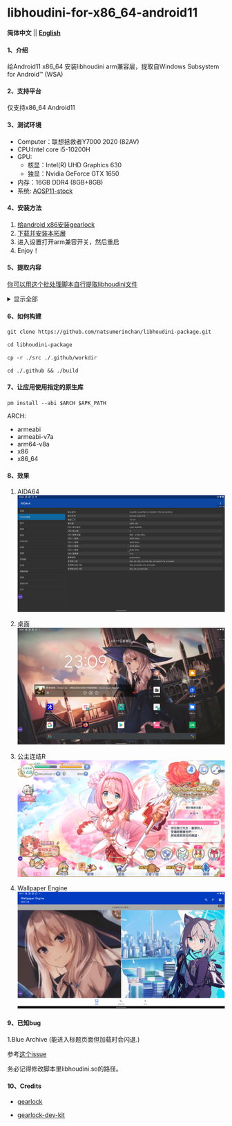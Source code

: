 # libhoudini-for-x86_64-android11

 **简体中文** || [ **English** ](README.md)

#### 1、介绍
给Android11 x86_64 安装libhoudini arm兼容层，提取自Windows Subsystem for Android™️ (WSA)

#### 2、支持平台
仅支持x86_64 Android11

#### 3、测试环境

- Computer：联想拯救者Y7000 2020 (82AV)
- CPU:Intel core i5-10200H
- GPU:
  + 核显：Intel(R) UHD Graphics 630
  + 独显：Nvidia GeForce GTX 1650
- 内存：16GB DDR4 (8GB+8GB)
- 系统: [AOSP11-stock](https://sourceforge.net/projects/blissos-dev/files/Android-Generic/PC/aosp/stock/11/)

#### 4、安装方法
 
1.  [给android x86安装gearlock](https://wiki.supreme-gamers.com/gearlock/user-guide/installation-and-updating/)
2.  [下载并安装本拓展](https://github.com/natsumerinchan/libhoudini-for-x86_64-android11/releases)
3.  进入设置打开arm兼容开关，然后重启
4.  Enjoy！

#### 5、提取内容

[你可以用这个批处理脚本自行提取libhoudini文件](https://gist.github.com/natsumerinchan/b7a44acadfa66d0e07ead299423695c4)

<details>
<summary>显示全部</summary>

1. Arm_32(armeabi,armeabi-v7a)
- /system/bin/houdini
- /system/bin/arm/linker
- /system/lib/libhoudini.so
- /system/lib/arm/*

1. Arm_64(arm64-v8a)
- /system/bin/houdini64
- /system/bin/arm64/linker64
- /system/lib64/libhoudini.so
- /system/lib64/arm64/*

</details>

#### 6、如何构建

```
git clone https://github.com/natsumerinchan/libhoudini-package.git
```

```
cd libhoudini-package
```

```
cp -r ./src ./.github/workdir
```

```
cd ./.github && ./build
```

#### 7、让应用使用指定的原生库

`pm install --abi $ARCH $APK_PATH `

ARCH:
 - armeabi
 - armeabi-v7a
 - arm64-v8a
 - x86
 - x86_64

#### 8、效果
1. AIDA64
![输入图片说明](https://raw.githubusercontent.com/natsumerinchan/My_Own_Drawing_Bed/main/libhoudini-for-x86_64-android11/AIDA64.png)

2. 桌面
![输入图片说明](https://raw.githubusercontent.com/natsumerinchan/My_Own_Drawing_Bed/main/libhoudini-for-x86_64-android11/Desktop.png)

3. 公主连结R
![输入图片说明](https://raw.githubusercontent.com/natsumerinchan/My_Own_Drawing_Bed/main/libhoudini-for-x86_64-android11/PCR.png)

4. Wallpaper Engine
![输入图片说明](https://raw.githubusercontent.com/natsumerinchan/My_Own_Drawing_Bed/main/libhoudini-for-x86_64-android11/Wallpaper_Engine.png)

#### 9、已知bug
1.Blue Archive (能进入标题页面但加载时会闪退.) 

参考[这个issue](https://github.com/waydroid/waydroid/issues/788#issuecomment-2162386712) 

务必记得修改脚本里libhoudini.so的路径。

#### 10、Credits

- [gearlock](https://github.com/axonasif/gearlock)

- [gearlock-dev-kit](https://github.com/axonasif/gearlock-dev-kit)
